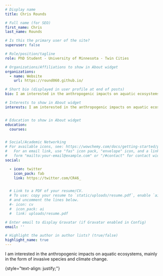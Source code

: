 ```yaml
---
# Display name
title: Chris Rounds

# Full name (for SEO)
first_name: Chris
last_name: Rounds

# Is this the primary user of the site?
superuser: false

# Role/position/tagline
role: PhD Student - University of Minnesota - Twin Cities 

# Organizations/Affiliations to show in About widget
organizations:
  - name: Website
    url: https://round060.github.io/

# Short bio (displayed in user profile at end of posts)
bio: I am interested in the anthropogenic impacts on aquatic ecosystems, mainly in the form of invasive species and climate change.

# Interests to show in About widget
interests: I am interested in the anthropogenic impacts on aquatic ecosystems, mainly in the form of invasive species and climate change.


# Education to show in About widget
education:
  courses:


# Social/Academic Networking
# For available icons, see: https://wowchemy.com/docs/getting-started/page-builder/#icons
#   For an email link, use "fas" icon pack, "envelope" icon, and a link in the
#   form "mailto:your-email@example.com" or "/#contact" for contact widget.
social:

  - icon: twitter
    icon_pack: fab
    link: https://twitter.com/CR46_


  # Link to a PDF of your resume/CV.
  # To use: copy your resume to `static/uploads/resume.pdf`, enable `ai` icons in `params.yaml`,
  # and uncomment the lines below.
  #- icon: cv
  #  icon_pack: ai
  #  link: uploads/resume.pdf

# Enter email to display Gravatar (if Gravatar enabled in Config)
email: ''

# Highlight the author in author lists? (true/false)
highlight_name: true
---
```


I am interested in the anthropogenic impacts on aquatic ecosystems, mainly in the form of invasive species and climate change.

{style="text-align: justify;"}
